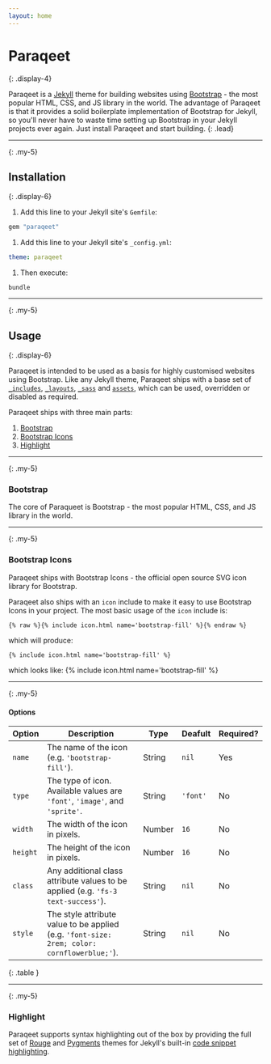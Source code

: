 ```yaml
---
layout: home
---
```


# Paraqeet
{: .display-4}

Paraqeet is a [Jekyll](https://jekyllrb.com/) theme for building websites using [Bootstrap](https://getbootstrap.com/) - the most popular HTML, CSS, and JS library in the world. The advantage of Paraqeet is that it provides a solid boilerplate implementation of Bootstrap for Jekyll, so you'll never have to waste time setting up Bootstrap in your Jekyll projects ever again. Just install Paraqeet and start building.
{: .lead}

---
{: .my-5}

## Installation
{: .display-6}

1. Add this line to your Jekyll site's `Gemfile`:
```ruby
gem "paraqeet"
```
1. Add this line to your Jekyll site's `_config.yml`:
```yaml
theme: paraqeet
```
1. Then execute:
```shell
bundle
```

---
{: .my-5}

## Usage
{: .display-6}

Paraqeet is intended to be used as a basis for highly customised websites using Bootstrap. Like any Jekyll theme, Paraqeet ships with a base set of [`_includes`](https://github.com/signified/paraqeet/tree/main/_includes), [`_layouts`](https://github.com/signified/paraqeet/tree/main/_layouts), [`_sass`](https://github.com/signified/paraqeet/tree/main/_sass) and [`assets`](https://github.com/signified/paraqeet/tree/main/assets), which can be used, overridden or disabled as required.

Paraqeet ships with three main parts:

1. [Bootstrap](#bootstrap)
1. [Bootstrap Icons](#bootstrap-icons)
1. [Highlight](#highlight)

---
{: .my-5}

### Bootstrap

The core of Paraqueet is Bootstrap - the most popular HTML, CSS, and JS library in the world.

---
{: .my-5}

### Bootstrap Icons

Paraqeet ships with Bootstrap Icons - the official open source SVG icon library for Bootstrap.

Paraqeet also ships with an `icon` include to make it easy to use Bootstrap Icons in your project. The most basic usage of the `icon` include is:

```
{% raw %}{% include icon.html name='bootstrap-fill' %}{% endraw %}
```

which will produce:

```html
{% include icon.html name='bootstrap-fill' %}
```

which looks like: {% include icon.html name='bootstrap-fill' %}

---
{: .my-5}

#### Options

| Option   | Description                                                                                        | Type   | Deafult  | Required? |
|----------|----------------------------------------------------------------------------------------------------|--------|----------|-----------|
| `name`   | The name of the icon (e.g. `'bootstrap-fill'`).                                                    | String | `nil`    | Yes       |
| `type`   | The type of icon. Available values are `'font'`, `'image'`, and `'sprite'`.                        | String | `'font'` | No        |
| `width`  | The width of the icon in pixels.                                                                   | Number | `16`     | No        |
| `height` | The height of the icon in pixels.                                                                  | Number | `16`     | No        |
| `class`  | Any additional class attribute values to be applied (e.g. `'fs-3 text-success'`).                  | String | `nil`    | No        |
| `style`  | The style attribute value to be applied (e.g. `'font-size: 2rem; color: cornflowerblue;'`).        | String | `nil`    | No        |
{: .table }

---
{: .my-5}

### Highlight

Paraqeet supports syntax highlighting out of the box by providing the full set of [Rouge](http://rouge.jneen.net/) and [Pygments](https://pygments.org/) themes for Jekyll's built-in [code snippet highlighting](https://jekyllrb.com/docs/liquid/tags/#code-snippet-highlighting).
